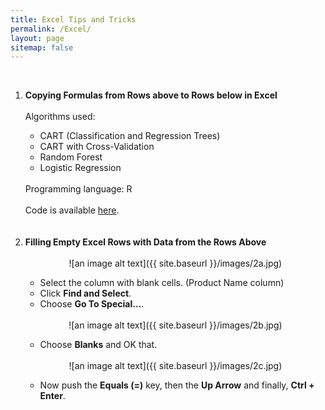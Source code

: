 ```yaml
---
title: Excel Tips and Tricks
permalink: /Excel/
layout: page
sitemap: false
---
```

   <br>
   <ol>
   <li><b>Copying Formulas from Rows above to Rows below in Excel</b></li>
   <br>
      Algorithms used:</t>
                           <ul>
                           <li>CART (Classification and Regression Trees)</li>
                           <li>CART with Cross-Validation</li>
                           <li>Random Forest</li>
                           <li>Logistic Regression</li>
                           </ul>
         <br>
         Programming language: R
         <br><br>
         Code is available <a href="http://sachinshrestha.github.io/censusCode/">here</a>.
         <br><br><br>

   <li><b>Filling Empty Excel Rows with Data from the Rows Above</b></li>
   <br>
   <center>![an image alt text]({{ site.baseurl }}/images/2a.jpg)</center>       
   <ul> 
      <li>Select the column with blank cells. (Product Name column)</li>
      <li>Click <b>Find and Select</b>.</li> 
      <li>Choose <b>Go To Special…</b>.</li>
   </ul>
   <br>
   <center>![an image alt text]({{ site.baseurl }}/images/2b.jpg)</center>       
   <ul>
      <li>Choose <b>Blanks</b> and OK that.</li>
   </ul>
    <br>
   <center>![an image alt text]({{ site.baseurl }}/images/2c.jpg)</center>       
   <ul>
      <li>Now push the <b>Equals (=)</b> key, then the <b>Up Arrow</b> and finally, <b>Ctrl + Enter</b>.</li>
   </ul>
   </ol>

